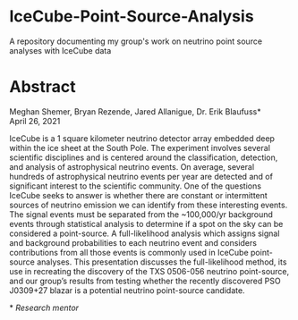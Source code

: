 # IceCube-Point-Source-Analysis
A repository documenting my group's work on neutrino point source analyses with IceCube data

# Abstract
Meghan Shemer, Bryan Rezende, Jared Allanigue, Dr. Erik Blaufuss* \
April 26, 2021 

IceCube is a 1 square kilometer neutrino detector array embedded deep within the ice sheet at the South Pole. The experiment involves several scientific disciplines and is centered around the classification, detection, and analysis of astrophysical neutrino events. On average, several hundreds of astrophysical neutrino events per year are detected and of significant interest to the scientific community. One of the questions IceCube seeks to answer is whether there are constant or intermittent sources of neutrino emission we can identify from these interesting events. The signal events must be separated from the ~100,000/yr background events through statistical analysis to determine if a spot on the sky can be considered a point-source. A full-likelihood analysis which assigns signal and background probabilities to each neutrino event and considers contributions from all those events is commonly used in IceCube point-source analyses. This presentation discusses the full-likelihood method, its use in recreating the discovery of the TXS 0506-056 neutrino point-source, and our group’s results from testing whether the recently discovered PSO J0309+27 blazar is a potential neutrino point-source candidate.

\* *Research mentor*
